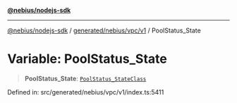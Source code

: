[**@nebius/nodejs-sdk**](../../../../../README.md)

---

[@nebius/nodejs-sdk](../../../../../README.md) / [generated/nebius/vpc/v1](../README.md) / PoolStatus_State

# Variable: PoolStatus_State

> **PoolStatus_State**: [`PoolStatus_StateClass`](../type-aliases/PoolStatus_StateClass.md)

Defined in: src/generated/nebius/vpc/v1/index.ts:5411
